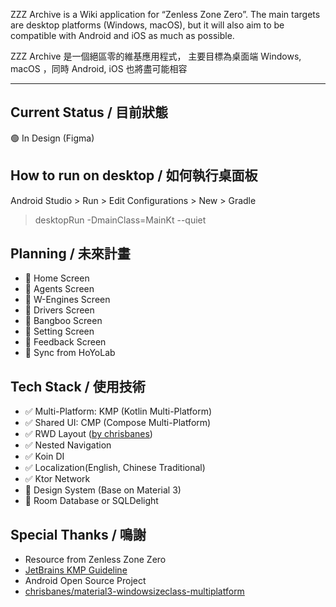 ZZZ Archive is a Wiki application for “Zenless Zone Zero”.
The main targets are desktop platforms (Windows, macOS),
but it will also aim to be compatible with Android and iOS as much as possible.

ZZZ Archive 是一個絕區零的維基應用程式，
主要目標為桌面端 Windows, macOS ，同時 Android, iOS 也將盡可能相容

---

## Current Status / 目前狀態
🟢 In Design (Figma)

## How to run on desktop / 如何執行桌面板
Android Studio > Run > Edit Configurations > New > Gradle
> desktopRun -DmainClass=MainKt --quiet

## Planning / 未來計畫
- 🚧 Home Screen
- 🚧 Agents Screen
- 🚧 W-Engines Screen
- 🚧 Drivers Screen
- 🚧 Bangboo Screen
- 🚧 Setting Screen
- 🚧 Feedback Screen
- 🚧 Sync from HoYoLab

## Tech Stack / 使用技術
- ✅ Multi-Platform: KMP (Kotlin Multi-Platform)
- ✅ Shared UI: CMP (Compose Multi-Platform)
- ✅ RWD Layout ([by chrisbanes](https://github.com/chrisbanes/material3-windowsizeclass-multiplatform))
- ✅ Nested Navigation
- ✅ Koin DI
- ✅ Localization(English, Chinese Traditional)
- ✅ Ktor Network
- 🚧 Design System (Base on Material 3)
- 🚧 Room Database or SQLDelight

## Special Thanks / 鳴謝
* Resource from Zenless Zone Zero
* [JetBrains KMP Guideline](https://www.jetbrains.com/help/kotlin-multiplatform-dev/get-started.html)
* Android Open Source Project
* [chrisbanes/material3-windowsizeclass-multiplatform](https://github.com/chrisbanes/material3-windowsizeclass-multiplatform)